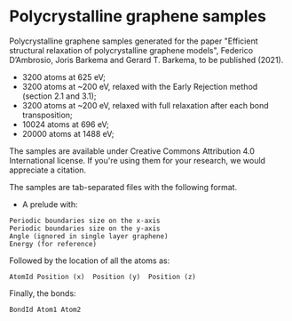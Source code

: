 # Polycrystalline graphene samples

Polycrystalline graphene samples generated for the paper "Efficient structural relaxation of polycrystalline graphene models", Federico D’Ambrosio, Joris Barkema and Gerard T. Barkema, to be published (2021).

- 3200 atoms at 625 eV;
- 3200 atoms at ~200 eV, relaxed with the Early Rejection method (section 2.1 and 3.1);
- 3200 atoms at ~200 eV, relaxed with full relaxation after each bond transposition;
- 10024 atoms at 696 eV;
- 20000 atoms at 1488 eV; 

The samples are available under Creative Commons Attribution 4.0 International license. If you're using them for your research, we would appreciate a citation. 

The samples are tab-separated files with the following format.

- A prelude with:
```
Periodic boundaries size on the x-axis
Periodic boundaries size on the y-axis
Angle (ignored in single layer graphene)
Energy (for reference)
```
Followed by the location of all the atoms as:
```
AtomId Position (x)  Position (y)  Position (z) 
```
Finally, the bonds:
```
BondId Atom1 Atom2
```
